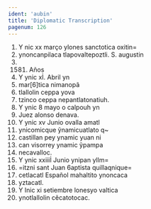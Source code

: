 ```yaml
---
ident: 'aubin'
title: 'Diplomatic Transcription'
pagenum: 126
---
```

1.    Y nic xx marҫo ylones sanctotica oxitin=
2.    ynoncanpilaca tlapovaltepoztli. S. augustin
3.    1581. Años
4.    Y ynic xİ. Abril yn
5.    mar[6]tica nimanopã
6.    tlallolin ceppa yova
7.    tzinco ceppa nepantlatonatiuh.
8.    Y ynic 8 mayo o calpouh yn
9.    Juez alonso denava.
10. Y ynic xv Junio ovalla amatl
11. ynicomicque ỹnamicuatlato q~
12. castillan pey ynamic yuan ni
13. can visorrey ynamic ỹpampa
14. necavalloc.
15. Y ynic xxiiiİ Junio ynipan yllm=
16. =itzni sant Juan 6aptista quillaqnique=
17. cetlacatl Español mahaltito ynoncaca
18. yztacatl.
19. Y Inic xi setiembre lonesyo valtica
20. ynotlallolin cẽcatotocac.
